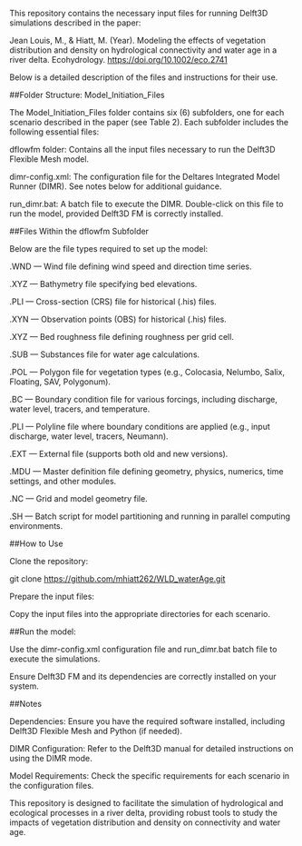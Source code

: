This repository contains the necessary input files for running Delft3D simulations described in the paper:

Jean Louis, M., & Hiatt, M. (Year). Modeling the effects of vegetation distribution and density on hydrological connectivity and water age in a river delta. Ecohydrology. https://doi.org/10.1002/eco.2741

Below is a detailed description of the files and instructions for their use.

##Folder Structure: Model_Initiation_Files

The Model_Initiation_Files folder contains six (6) subfolders, one for each scenario described in the paper (see Table 2). Each subfolder includes the following essential files:

dflowfm folder: Contains all the input files necessary to run the Delft3D Flexible Mesh model.

dimr-config.xml: The configuration file for the Deltares Integrated Model Runner (DIMR). See notes below for additional guidance.

run_dimr.bat: A batch file to execute the DIMR. Double-click on this file to run the model, provided Delft3D FM is correctly installed.

##Files Within the dflowfm Subfolder

Below are the file types required to set up the model:

.WND — Wind file defining wind speed and direction time series.

.XYZ — Bathymetry file specifying bed elevations.

.PLI — Cross-section (CRS) file for historical (.his) files.

.XYN — Observation points (OBS) for historical (.his) files.

.XYZ — Bed roughness file defining roughness per grid cell.

.SUB — Substances file for water age calculations.

.POL — Polygon file for vegetation types (e.g., Colocasia, Nelumbo, Salix, Floating, SAV, Polygonum).

.BC — Boundary condition file for various forcings, including discharge, water level, tracers, and temperature.

.PLI — Polyline file where boundary conditions are applied (e.g., input discharge, water level, tracers, Neumann).

.EXT — External file (supports both old and new versions).

.MDU — Master definition file defining geometry, physics, numerics, time settings, and other modules.

.NC — Grid and model geometry file.

.SH — Batch script for model partitioning and running in parallel computing environments.

##How to Use

Clone the repository:

git clone https://github.com/mhiatt262/WLD_waterAge.git

Prepare the input files:

Copy the input files into the appropriate directories for each scenario.

##Run the model:

Use the dimr-config.xml configuration file and run_dimr.bat batch file to execute the simulations.

Ensure Delft3D FM and its dependencies are correctly installed on your system.

##Notes

Dependencies: Ensure you have the required software installed, including Delft3D Flexible Mesh and Python (if needed).

DIMR Configuration: Refer to the Delft3D manual for detailed instructions on using the DIMR mode.

Model Requirements: Check the specific requirements for each scenario in the configuration files.

This repository is designed to facilitate the simulation of hydrological and ecological processes in a river delta, providing robust tools to study the impacts of vegetation distribution and density on connectivity and water age.

